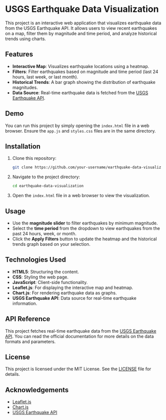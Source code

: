 # USGS Earthquake Data Visualization

This project is an interactive web application that visualizes earthquake data from the USGS Earthquake API. It allows users to view recent earthquakes on a map, filter them by magnitude and time period, and analyze historical trends using charts.

## Features

- **Interactive Map**: Visualizes earthquake locations using a heatmap.
- **Filters**: Filter earthquakes based on magnitude and time period (last 24 hours, last week, or last month).
- **Historical Trends**: A bar graph showing the distribution of earthquake magnitudes.
- **Data Source**: Real-time earthquake data is fetched from the [USGS Earthquake API](https://earthquake.usgs.gov/fdsnws/event/1/).

## Demo

You can run this project by simply opening the `index.html` file in a web browser. Ensure the `app.js` and `styles.css` files are in the same directory.

## Installation

1. Clone this repository:

    ```bash
    git clone https://github.com/your-username/earthquake-data-visualization.git
    ```

2. Navigate to the project directory:

    ```bash
    cd earthquake-data-visualization
    ```

3. Open the `index.html` file in a web browser to view the visualization.

## Usage

- Use the **magnitude slider** to filter earthquakes by minimum magnitude.
- Select the **time period** from the dropdown to view earthquakes from the past 24 hours, week, or month.
- Click the **Apply Filters** button to update the heatmap and the historical trends graph based on your selection.

## Technologies Used

- **HTML5**: Structuring the content.
- **CSS**: Styling the web page.
- **JavaScript**: Client-side functionality.
- **Leaflet.js**: For displaying the interactive map and heatmap.
- **Chart.js**: For rendering earthquake data as graphs.
- **USGS Earthquake API**: Data source for real-time earthquake information.

## API Reference

This project fetches real-time earthquake data from the [USGS Earthquake API](https://earthquake.usgs.gov/fdsnws/event/1/). You can read the official documentation for more details on the data formats and parameters.

## License

This project is licensed under the MIT License. See the [LICENSE](./LICENSE) file for details.

## Acknowledgements

- [Leaflet.js](https://leafletjs.com/)
- [Chart.js](https://www.chartjs.org/)
- [USGS Earthquake API](https://earthquake.usgs.gov/fdsnws/event/1/)
